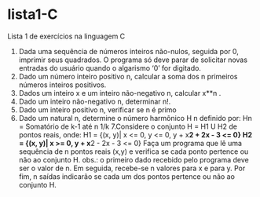 # lista1-C
Lista 1 de exercícios na linguagem C
1. Dada uma sequência de números inteiros não-nulos, seguida por 0, imprimir seus
quadrados. O programa só deve parar de solicitar novas entradas do usuário quando o
algarismo ‘0’ for digitado.
2. Dado um número inteiro positivo n, calcular a soma dos n primeiros números inteiros
positivos.
3. Dados um inteiro x e um inteiro não-negativo n, calcular x**n .
4. Dado um inteiro não-negativo n, determinar n!.
5. Dado um inteiro positivo n, verificar se n é primo
6. Dado um natural n, determine o número harmônico H n definido por:
Hn = Somatório de k-1 até n 1/k
7.Considere o conjunto H = H1 U H2 de pontos reais, onde:
H1 = {(x, y)| x <= 0, y <= 0, y + x**2 + 2x - 3 <= 0}
H2 = {(x, y)| x >= 0, y + x**2 - 2x - 3 <= 0}
Faça um programa que lê uma sequência de n pontos reais (x,y) e verifica se cada ponto
pertence ou não ao conjunto H. obs.: o primeiro dado recebido pelo programa deve ser o
valor de n. Em seguida, recebe-se n valores para x e para y. Por fim, n saídas indicarão se
cada um dos pontos pertence ou não ao conjunto H.
